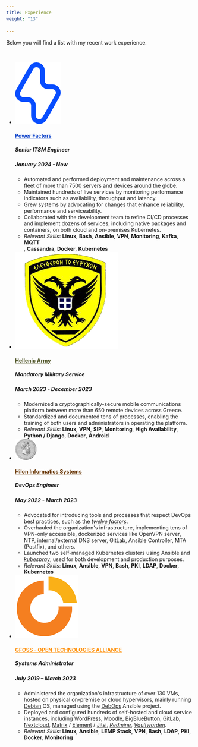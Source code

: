 ```yaml
---
title: Experience
weight: "13"

---
```

Below you will find a list with my recent work experience.

<br>

<ul class="timeline">

  <li class="timeline-inverted">
	<a href="https://powerfactors.com" target="_blank"><img class="timeline-image lazy" src="/img/powerfactors.png" alt="POWER FACTORS LOGO"></a>
	<div class="timeline-panel markdown">
	  <div class="timeline-heading">
		<h4><a href="https://powerfactors.com" style="color:#063DC8" target="_blank">Power Factors</a></h4>
	  </div>
	  <div class="timeline-body">
		<h5>Senior ITSM Engineer</h5>
		<h5>January 2024 - Now</h5>
        <ul>
			<li>Automated and performed deployment and maintenance across a fleet of more than 7500 servers and devices around the globe.</li>
			<li>Maintained hundreds of live services by monitoring performance indicators such as availability, throughput and latency.</li>
			<li>Grew systems by advocating for changes that enhance reliability, performance and serviceability.</li>
			<li>Collaborated with the development team to refine CI/CD processes and implement dozens of services, including native packages and containers, on both cloud and on-premises Kubernetes.</li>
			<li><em>Relevant Skills</em>: <strong>Linux</strong>, <strong>Bash</strong>, <strong>Ansible</strong>, <strong>VPN</strong>, <strong>Monitoring</strong>, <strong>Kafka</strong>, <strong>MQTT</strong></li>, <strong>Cassandra</strong></li>, <strong>Docker</strong>, <strong>Kubernetes</strong></li>
		</ul>
	  </div>
	</div>
  </li>

  <li class="timeline-inverted">
	<a href="http://army.gr" target="_blank"><img class="timeline-image lazy" src="/img/hellenicarmy.png" alt="HELLENIC ARMY LOGO"></a>
	<div class="timeline-panel markdown">
	  <div class="timeline-heading">
		<h4><a href="http://army.gr" style="color:#454B1B" target="_blank">Hellenic Army</a></h4>
	  </div>
	  <div class="timeline-body">
		<h5>Mandatory Military Service</h5>
		<h5>March 2023 - December 2023</h5>
        <ul>
			<li>Modernized a cryptographically-secure mobile communications platform between more than 650 remote devices across Greece.</li>
			<li>Standardized and documented tens of processes, enabling the training of both users and administrators in operating the platform.</li>
			<li><em>Relevant Skills</em>: <strong>Linux</strong>, <strong>VPN</strong>, <strong>SIP</strong>, <strong>Monitoring</strong>, <strong>High Availability</strong>, <strong>Python / Django</strong>, <strong>Docker</strong>, <strong>Android</strong></li>
		</ul>
	  </div>
	</div>
  </li>

  <li class="timeline-inverted">
	<a href="https://web.archive.org/web/20220522083934/http://www.hilonsys.com/" target="_blank"><img class="timeline-image lazy" src="/img/hilonsys.png" alt="HILONSYS LOGO"></a>
	<div class="timeline-panel markdown">
	  <div class="timeline-heading">
		<h4><a href="https://web.archive.org/web/20220522083934/http://www.hilonsys.com/" style="color:#630" target="_blank">Hilon Informatics Systems</a></h4>
	  </div>
	  <div class="timeline-body">
		<h5>DevOps Engineer</h5>
		<h5>May 2022 - March 2023</h5>
        <ul>
			<li>Advocated for introducing tools and processes that respect DevOps best practices, such as the <a href="https://12factor.net/"><em>twelve factors</em></a>.</li>
			<li>Overhauled the organization's infrastructure, implementing tens of VPN-only accessible, dockerized services like OpenVPN server, NTP, internal/external DNS server, GitLab, Ansible Controller, MTA (Postfix), and others.</li>
			<li>Launched two self-managed Kubernetes clusters using Ansible and <a href="https://kubespray.io/"><em>kubespray</em></a>, used for both development and production purposes.</li>
			<li><em>Relevant Skills</em>: <strong>Linux</strong>, <strong>Ansible</strong>, <strong>VPN</strong>, <strong>Bash</strong>, <strong>PKI</strong>, <strong>LDAP</strong>, <strong>Docker</strong>, <strong>Kubernetes</strong></li>
		</ul>
	  </div>
	</div>
  </li>

  <li class="timeline-inverted">
	<a href="https://gfoss.eu" target="_blank"><img class="timeline-image lazy" src="/img/eellak.png" alt="GFOSS LOGO"></a>
	<div class="timeline-panel markdown">
      <div class="timeline-heading">
        <h4><a href="https://gfoss.eu" style="color:darkorange">GFOSS - OPEN TECHNOLOGIES ALLIANCE</a></h4>
      </div>
      <div class="timeline-body">
        <h5>Systems Administrator</h5>
        <h5>July 2019 – March 2023</h5>
        <ul>
			<li>Administered the organization's infrastructure of over 130 VMs, hosted on physical on-premise or cloud hypervisors, mainly running <a href="https://www.debian.org">Debian</a> OS, managed using the <a href="https://debops.org">DebOps</a> Ansible project.</li>
			<li>Deployed and configured hundreds of self-hosted and cloud service instances, including <a href="https://wordpress.com">WordPress</a>, <a href="https://moodle.org">Moodle</a>, <a href="https://bigbluebutton.org">BigBlueButton</a>, <a href="https://about.gitlab.com/install/">GitLab</a>, <a href="https://nextcloud.com">Nextcloud</a>, <a href="https://matrix.org">Matrix</a> / <a href="https://element.io">Element</a> / <a href="https://jitsi.org">Jitsi</a>, <a href="https://www.redmine.org/"><em>Redmine</em></a>, <a href="https://vaultwarden.discourse.group/"><em>Vaultwarden</em></a>.</li>
			<li><em>Relevant Skills</em>: <strong>Linux</strong>, <strong>Ansible</strong>, <strong>LEMP Stack</strong>, <strong>VPN</strong>, <strong>Bash</strong>, <strong>LDAP</strong>, <strong>PKI</strong>, <strong>Docker</strong>, <strong>Monitoring</strong></li>
		</ul>
      </div>
    </div>
  </li>

</ul>
